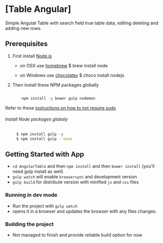 # [Table Angular]

Simple Angulat Table with search field true table data, editing deleting and adding new rows.

## Prerequisites ##

1. First install [Node.js](http://nodejs.org)

     * on OSX use [homebrew](http://brew.sh) $ brew install node

     * on Windows use [chocolatey](https://chocolatey.org/) $ choco install nodejs

2. Then install these NPM packages globally

    ```bash

        npm install -g bower gulp nodemon
    ```
Refer to these [instructions on how to not require sudo](https://github.com/sindresorhus/guides/blob/master/npm-global-without-sudo.md)

###### Install Node packages globaly

```bash
     $ npm install gulp -g
     $ npm install gulp --save
```

## Getting Started with App

* `cd AngularTable` and then `npm install` and then `bower install` (you'll need gulp install as well)
* `gulp watch` will enable `browsersync` and development version
* `gulp build` for distribute version with minified `js` and `css` files

### Running in dev mode
 - Run the project with `gulp watch`
 - opens it in a browser and updates the browser with any files changes.

### Building the project
 - Not managed to finish and  provide reliable build option for now



